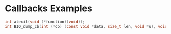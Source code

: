# Callbacks Examples

```c
int atexit(void (*function)(void));
int BIO_dump_cb(int (*cb) (const void *data, size_t len, void *u), void *u, const char *s, int len);
```
